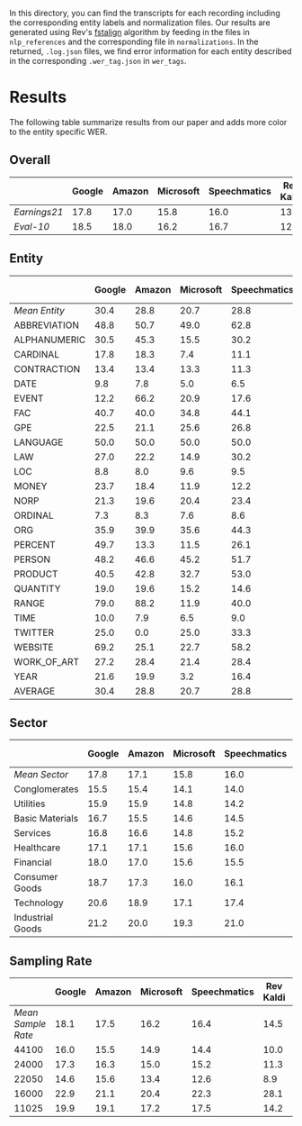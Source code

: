 In this directory, you can find the transcripts for each recording including the corresponding entity labels and normalization files. Our results are generated using Rev's [fstalign](https://github.com/revdotcom/fstalign) algorithm by feeding in the files in `nlp_references` and the corresponding file in `normalizations`. In the returned, `.log.json` files, we find error information for each entity described in the corresponding `.wer_tag.json` in `wer_tags`.

# Results
The following table summarize results from our paper and adds more color to the entity specific WER.

## Overall

||Google|Amazon|Microsoft|Speechmatics|Rev<br />Kaldi|Rev<br />ESPNet|Kaldi.org<br />Librispeech|
|--|--|--|--|--|--|--|--|
|_Earnings21_|17.8|17.0|15.8|16.0|13.2|12.8|60.5|
|_Eval-10_|18.5|18.0|16.2|16.7|12.2|12.7|62.9|

## Entity

||Google|Amazon|Microsoft|Speechmatics|Rev<br />Kaldi|Rev<br />ESPNet|Kaldi.org<br />Librispeech|
|--|--|--|--|--|--|--|--|
|_Mean Entity_|30.4|28.8|20.7|28.8|19.6|18.8|55.9|24.5|
|ABBREVIATION|48.8|50.7|49.0|62.8|39.0|39.0|81.0|48.2|
|ALPHANUMERIC|30.5|45.3|15.5|30.2|15.2|12.8|60.9|24.9|
|CARDINAL|17.8|18.3|7.4|11.1|4.4|3.9|34.2|10.5|
|CONTRACTION|13.4|13.4|13.3|11.3|9.3|7.6|57.6|11.4|
|DATE|9.8|7.8|5.0|6.5|5.5|5.1|44.0|6.6|
|EVENT|12.2|66.2|20.9|17.6|7.7|4.6|66.2|21.6|
|FAC|40.7|40.0|34.8|44.1|36.1|46.2|63.6|40.3|
|GPE|22.5|21.1|25.6|26.8|26.1|22.8|62.4|24.2|
|LANGUAGE|50.0|50.0|50.0|50.0|100.0|50.0|100.0|58.3|
|LAW|27.0|22.2|14.9|30.2|11.6|12.1|51.5|19.7|
|LOC|8.8|8.0|9.6|9.5|12.8|14.3|39.9|10.5|
|MONEY|23.7|18.4|11.9|12.2|6.0|6.7|36.9|13.1|
|NORP|21.3|19.6|20.4|23.4|23.8|28.1|55.3|22.8|
|ORDINAL|7.3|8.3|7.6|8.6|8.2|5.0|40.1|7.5|
|ORG|35.9|39.9|35.6|44.3|32.5|36.0|74.7|37.4|
|PERCENT|49.7|13.3|11.5|26.1|3.3|2.8|44.7|17.8|
|PERSON|48.2|46.6|45.2|51.7|46.8|50.1|79.7|48.1|
|PRODUCT|40.5|42.8|32.7|53.0|34.9|40.3|66.9|40.7|
|QUANTITY|19.0|19.6|15.2|14.6|10.6|13.1|49.1|15.3|
|RANGE|79.0|88.2|11.9|40.0|0.0|0.0|26.8|36.5|
|TIME|10.0|7.9|6.5|9.0|10.0|6.0|47.8|8.2|
|TWITTER|25.0|0.0|25.0|33.3|0.0|0.0|50.0|13.9|
|WEBSITE|69.2|25.1|22.7|58.2|20.2|29.7|77.6|37.5|
|WORK_OF_ART|27.2|28.4|21.4|28.4|23.5|31.8|64.3|26.8|
|YEAR|21.6|19.9|3.2|16.4|1.6|1.9|22.7|10.8|
|AVERAGE|30.4|28.8|20.7|28.8|19.6|18.8|55.9|24.5|

## Sector

||Google|Amazon|Microsoft|Speechmatics|Rev<br />Kaldi|Rev<br />ESPNet|Kaldi.org<br />Librispeech|
|--|--|--|--|--|--|--|--|
|_Mean Sector_|17.8|17.1|15.8|16.0|13.2|12.8|60.5|
|Conglomerates|15.5|15.4|14.1|14.0|8.0|10.8|56.0|
|Utilities|15.9|15.9|14.8|14.2|10.3|11.7|58.2|
|Basic Materials|16.7|15.5|14.6|14.5|11.0|12.1|57.1|
|Services|16.8|16.6|14.8|15.2|11.5|11.8|56.5|
|Healthcare|17.1|17.1|15.6|16.0|11.0|12.4|57.0|
|Financial|18.0|17.0|15.6|15.5|13.2|12.7|61.4|
|Consumer Goods|18.7|17.3|16.0|16.1|12.1|12.3|62.2|
|Technology|20.6|18.9|17.1|17.4|16.0|14.4|66.3|
|Industrial Goods|21.2|20.0|19.3|21.0|25.9|16.8|69.4|

## Sampling Rate

||Google|Amazon|Microsoft|Speechmatics|Rev<br />Kaldi|Rev<br />ESPNet|Kaldi.org<br />Librispeech|
|--|--|--|--|--|--|--|--|
|_Mean Sample Rate_|18.1|17.5|16.2|16.4|14.5|13.3|60.7|
|44100|16.0|15.5|14.9|14.4|10.0|10.9|53.6|
|24000|17.3|16.3|15.0|15.2|11.3|12.1|61.2|
|22050|14.6|15.6|13.4|12.6|8.9|11.2|56.8|
|16000|22.9|21.1|20.4|22.3|28.1|17.7|68.5|
|11025|19.9|19.1|17.2|17.5|14.2|14.5|63.4|
